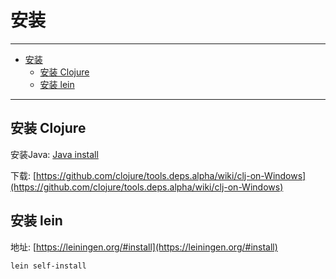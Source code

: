 # 安装

------

- [安装](#安装)
  - [安装 Clojure](#安装-clojure)
  - [安装 lein](#安装-lein)

------

## 安装 Clojure

安装Java: [Java install](../Java/install.md)

下载: [https://github.com/clojure/tools.deps.alpha/wiki/clj-on-Windows](https://github.com/clojure/tools.deps.alpha/wiki/clj-on-Windows)

## 安装 lein

地址: [https://leiningen.org/#install](https://leiningen.org/#install)

``` sh
lein self-install
```